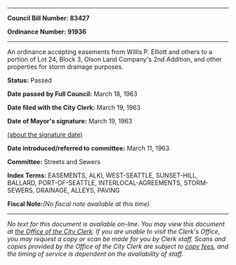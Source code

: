 

********

**Council Bill Number: 83427**
   
**Ordinance Number: 91936**
********

 An ordinance accepting easements from Willis P. Elliott and others to a portion of Lot 24, Block 3, Olson Land Company's 2nd Addition, and other properties for storm drainage purposes.

**Status:** Passed
   
**Date passed by Full Council:** March 18, 1963
   
**Date filed with the City Clerk:** March 19, 1963
   
**Date of Mayor's signature:** March 19, 1963
   
[(about the signature date)](/~public/approvaldate.htm)
   
   
   
**Date introduced/referred to committee:** March 11, 1963
   
**Committee:** Streets and Sewers
   
   
**Index Terms:** EASEMENTS, ALKI, WEST-SEATTLE, SUNSET-HILL, BALLARD, PORT-OF-SEATTLE, INTERLOCAL-AGREEMENTS, STORM-SEWERS, DRAINAGE, ALLEYS, PAVING

**Fiscal Note:**_(No fiscal note available at this time)_
********

_No text for this document is available on-line. You may view this document at [the Office of the City Clerk](http://www.seattle.gov/leg/clerk/contactUs.htm). If you are unable to visit the Clerk's Office, you may request a copy or scan be made for you by Clerk staff. Scans and copies provided by the Office of the City Clerk are subject to [copy fees](http://clerk.seattle.gov/~public/clerkfees.htm), and the timing of service is dependent on the availability of staff._

